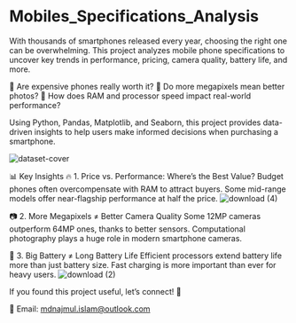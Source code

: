 # Mobiles_Specifications_Analysis

With thousands of smartphones released every year, choosing the right one can be overwhelming. This project analyzes mobile phone specifications to uncover key trends in performance, pricing, camera quality, battery life, and more.

🔹 Are expensive phones really worth it?
🔹 Do more megapixels mean better photos?
🔹 How does RAM and processor speed impact real-world performance?

Using Python, Pandas, Matplotlib, and Seaborn, this project provides data-driven insights to help users make informed decisions when purchasing a smartphone.

![dataset-cover](https://github.com/user-attachments/assets/fd6e133a-09af-4bb5-aa2f-90c19f7b7914)

📊 Key Insights
🔥 1. Price vs. Performance: Where’s the Best Value?
Budget phones often overcompensate with RAM to attract buyers.
Some mid-range models offer near-flagship performance at half the price.
![download (4)](https://github.com/user-attachments/assets/4f25ff72-482f-42fb-a872-369ad0202fb2)

📷 2. More Megapixels ≠ Better Camera Quality
Some 12MP cameras outperform 64MP ones, thanks to better sensors.
Computational photography plays a huge role in modern smartphone cameras.

🔋 3. Big Battery ≠ Long Battery Life
Efficient processors extend battery life more than just battery size.
Fast charging is more important than ever for heavy users.
![download (2)](https://github.com/user-attachments/assets/da3bab42-4c77-4923-8fdc-a621e76f2e08)

If you found this project useful, let’s connect! 🚀

📧 Email: mdnajmul.islam@outlook.com

